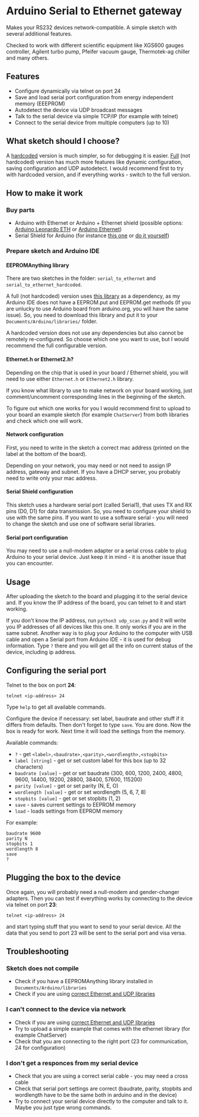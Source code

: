 # Arduino Serial to Ethernet gateway

Makes your RS232 devices network-compatible. A simple sketch with several additional features.

Checked to work with different scientific equipment like XGS600 gauges controller, Agilent turbo pump, Pfeifer vacuum gauge, Thermotek-ag chiller and many others.

## Features

- Configure dynamically via telnet on port 24
- Save and load serial port configuration from energy independent memory (EEEPROM)
- Autodetect the device via UDP broadcast messages
- Talk to the serial device via simple TCP/IP (for example with telnet)
- Connect to the serial device from multiple computers (up to 10)

## What sketch should I choose?

A [hardcoded](./serial_to_ethernet_hardcoded/) version is much simpler, so for debugging it is easier. [Full](./serial_to_ethernet/) (not hardcoded) version has much more features like dynamic configuration, saving configuration and UDP autodetect. I would recommend first to try with hardcoded version, and if everything works - switch to the full version.

## How to make it work

### Buy parts

- Arduino with Ethernet or Arduino + Ethernet shield (possible options: [Arduino Leonardo ETH](http://www.arduino.org/products/boards/arduino-leonardo-eth) or [Arduino Ethernet](https://www.arduino.cc/en/Main/ArduinoBoardEthernet))
- Serial Shield for Arduino (for instance [this one](https://www.sparkfun.com/products/13029) or [do it yourself](https://robbarnsley.wordpress.com/2013/09/14/controlling-a-serial-rs-232-device-over-tcp-sockets-using-an-arduino-ethernet-board/))

### Prepare sketch and Arduino IDE

#### EEPROMAnything library

There are two sketches in the folder: `serial_to_ethernet` and `serial_to_ethernet_hardcoded`.

A full (not hardcoded) version uses [this library](https://github.com/stepansnigirev/ArduinoEEPROMAnything) as a dependency, as my Arduino IDE does not have a EEPROM.put and EEPROM.get methods (If you are unlucky to use Arduino board from arduino.org, you will have the same issue). So, you need to download this library and put it to your `Documents/Arduino/libraries/` folder.

A hardcoded version does not use any dependencies but also cannot be remotely re-configured. So choose which one you want to use, but I would recommend the full configurable version.

#### Ethernet.h or Ethernet2.h?

Depending on the chip that is used in your board / Ethernet shield, you will need to use either `Ethernet.h` or `Ethernet2.h` library.

If you know what library to use to make network on your board working, just comment/uncomment corresponding lines in the beginning of the sketch.

To figure out which one works for you I would recommend first to upload to your board an example sketch (for example `ChatServer`) from both libraries and check which one will work.

#### Network configuration

First, you need to write in the sketch a correct mac address (printed on the label at the bottom of the board).

Depending on your network, you may need or not need to assign IP address, gateway and subnet. If you have a DHCP server, you probably need to write only your mac address.

#### Serial Shield configuration

This sketch uses a hardware serial port (called Serial1), that uses TX and RX pins (D0, D1) for data transmission. So, you need to configure your shield to use with the same pins. If you want to use a software serial - you will need to change the sketch and use one of software serial libraries.

#### Serial port configuration

You may need to use a null-modem adapter or a serial cross cable to plug Arduino to your serial device. Just keep it in mind - it is another issue that you can encounter.

## Usage

After uploading the sketch to the board and plugging it to the serial device and. If you know the IP address of the board, you can telnet to it and start working.

If you don't know the IP address, run `python3 udp_scan.py` and it will write you IP addresses of all devices like this one. It only works if you are in the same subnet. Another way is to plug your Arduino to the computer with USB cable and open a Serial port from Arduino IDE - it is used for debug information. Type `?` there and you will get all the info on current status of the device, including ip address.

## Configuring the serial port

Telnet to the box on port **24**:

```
telnet <ip-address> 24
```

Type `help` to get all available commands.

Configure the device if necessary: set label, baudrate and other stuff if it differs from defaults. Then don't forget to type `save`. You are done. Now the box is ready for work. Next time it will load the settings from the memory.

Available commands:
- `?` - get `<label>,<baudrate>,<parity>,<wordlength>,<stopbits>`
- `label [string]` - get or set custom label for this box (up to 32 characters)
- `baudrate [value]` - get or set baudrate (300, 600, 1200, 2400, 4800, 9600, 14400, 19200, 28800, 38400, 57600, 115200)
- `parity [value]` - get or set parity (N, E, O)
- `wordlength [value]` - get or set wordlength (5, 6, 7, 8)
- `stopbits [value]` - get or set stopbits (1, 2)
- `save` - saves current settings to EEPROM memory
- `load` - loads settings from EEPROM memory

For example:
```
baudrate 9600
parity N
stopbits 1
wordlength 8
save
?
```

## Plugging the box to the device

Once again, you will probably need a null-modem and gender-changer adapters. Then you can test if everything works by connecting to the device via telnet on port **23**:

```
telnet <ip-address> 24
```

and start typing stuff that you want to send to your serial device. All the data that you send to port 23 will be sent to the serial port and visa versa.

## Troubleshooting

### Sketch does not compile

- Check if you have a EEPROMAnything library installed in `Documents/Arduino/libraries`
- Check if you are using [correct Ethernet and UDP libraries](#etherneth-or-ethernet2h)

### I can't connect to the device via network

- Check if you are using [correct Ethernet and UDP libraries](#etherneth-or-ethernet2h)
- Try to upload a simple example that comes with the ethernet library (for example ChatServer)
- Check that you are connecting to the right port (23 for communication, 24 for configuration)

### I don't get a responces from my serial device

- Check that you are using a correct serial cable - you may need a cross cable
- Check that serial port settings are correct (baudrate, parity, stopbits and wordlength have to be the same both in arduino and in the device)
- Try to connect your serial device directly to the computer and talk to it. Maybe you just type wrong commands.
